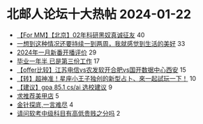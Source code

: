 # 北邮人论坛十大热帖 2024-01-22

- [【For MM】【北京】02年科研黑奴真诚征友](https://bbs.byr.cn/article/Friends/2049879) 40
- [一想到这种情况还要持续一到两周，我就感觉到生活的美好](https://bbs.byr.cn/article/Picture/3357496) 33
- [2024年一月新番开播评价](https://bbs.byr.cn/article/Comic/633344) 29
- [毕业一年半 已是第三份工作](https://bbs.byr.cn/article/WorkLife/1209782) 17
- [【offer比较】江苏电信vs农发软开合肥vs国开数据中心西安](https://bbs.byr.cn/article/Job/2206265) 15
- [【转】超神准！星座小王子独创的新型占卜、來一起試玩一下！](https://bbs.byr.cn/article/Constellations/326533) 10
- [【建议】gpa 85.1 cs/ai 选校建议](https://bbs.byr.cn/article/GoAbroad/395813) 9
- [求推荐美甲店](https://bbs.byr.cn/article/Talking/6409677) 5
- [金针探底,一言难尽](https://bbs.byr.cn/article/Financial/83678) 4
- [请问软考中级科目有高低贵贱之分吗](https://bbs.byr.cn/article/Certification/24107) 2


